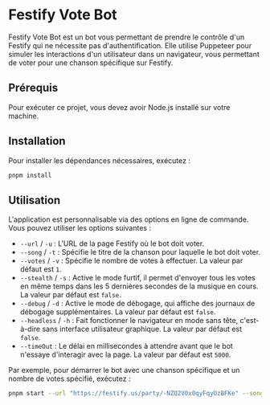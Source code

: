 # Festify Vote Bot

Festify Vote Bot est un bot vous permettant de prendre le contrôle d'un Festify qui ne nécessite pas d'authentification. Elle utilise Puppeteer pour simuler les interactions d'un utilisateur dans un navigateur, vous permettant de voter pour une chanson spécifique sur Festify.

## Prérequis

Pour exécuter ce projet, vous devez avoir Node.js installé sur votre machine.

## Installation

Pour installer les dépendances nécessaires, exécutez :

```bash
pnpm install
```

## Utilisation

L'application est personnalisable via des options en ligne de commande. Vous pouvez utiliser les options suivantes :

- `--url` / `-u` : L'URL de la page Festify où le bot doit voter.
- `--song` / `-t` : Spécifie le titre de la chanson pour laquelle le bot doit voter.
- `--votes` / `-v` : Spécifie le nombre de votes à effectuer. La valeur par défaut est `1`.
- `--stealth` / `-s` : Active le mode furtif, il permet d'envoyer tous les votes en même temps dans les 5 dernières secondes de la musique en cours. La valeur par défaut est `false`.
- `--debug` / `-d` : Active le mode de débogage, qui affiche des journaux de débogage supplémentaires. La valeur par défaut est `false`.
- `--headless` / `-h` : Fait fonctionner le navigateur en mode sans tête, c'est-à-dire sans interface utilisateur graphique. La valeur par défaut est `false`.
- `--timeOut` : Le délai en millisecondes à attendre avant que le bot n'essaye d'interagir avec la page. La valeur par défaut est `5000`.

Par exemple, pour démarrer le bot avec une chanson spécifique et un nombre de votes spécifié, exécutez :

```bash
pnpm start --url "https://festify.us/party/-NZQ2V0x0qyFqyUzBFKe" --song "Never Gonna Give You Up" --votes 10
```

